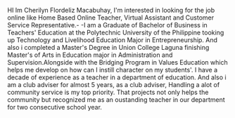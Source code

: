 HI Im Cherilyn Flordeliz Macabuhay, I'm interested in looking for the job online like Home Based Online Teacher, Virtual Assistant and Customer Service Representative.- 
-I am a Graduate of Bachelor of Business in Teachers' Education at the Polytechnic University of the Philippine tooking up Technology and Livelihood Education Major in Entrepreneurship. And also i completed a Master's Degree in Union College Laguna finishing Master's of Arts in Education major in Administration and Supervision.Alongside with the Bridging Program in Values Education which helps me develop on how can I instill character on my students'.
I have a decade of experience as a teacher in a department of education. 
And also i am a club adviser for almost 5 years, as a club adviser, Handling a alot of community service is my top priority. That projects not only helps the community but recognized me as an oustanding teacher in our department for two consecutive school year.
